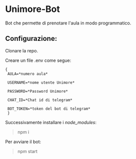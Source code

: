 # Unimore-Bot

Bot che permette di prenotare l'aula in modo programmatico.

## Configurazione:

Clonare la repo.

Creare un file .env come segue:

```
{
 AULA=*numero aula*

 USERNAME=*nome utente Unimore*

 PASSWORD=*Password Unimore*

 CHAT_ID=*Chat id di telegram*

 BOT_TOKEN=*token del bot di telegram*
 } 
```


Successivamente installare i *node_modules*:

> npm i

Per avviare il bot:

> npm start
